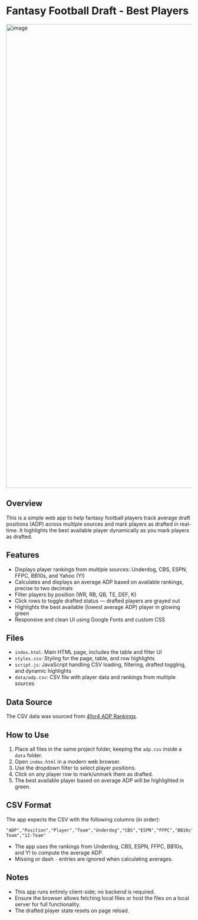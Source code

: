 # Fantasy Football Draft - Best Players
<img width="2527" height="1258" alt="image" src="https://github.com/user-attachments/assets/2864280e-c25e-4463-84f5-90d742aa50f2" />

## Overview

This is a simple web app to help fantasy football players track average draft positions (ADP) across multiple sources and mark players as drafted in real-time. It highlights the best available player dynamically as you mark players as drafted.

## Features

* Displays player rankings from multiple sources: Underdog, CBS, ESPN, FFPC, BB10s, and Yahoo (Y!)
* Calculates and displays an average ADP based on available rankings, precise to two decimals
* Filter players by position (WR, RB, QB, TE, DEF, K)
* Click rows to toggle drafted status — drafted players are grayed out
* Highlights the best available (lowest average ADP) player in glowing green
* Responsive and clean UI using Google Fonts and custom CSS

## Files

* `index.html`: Main HTML page, includes the table and filter UI
* `styles.css`: Styling for the page, table, and row highlights
* `script.js`: JavaScript handling CSV loading, filtering, drafted toggling, and dynamic highlights
* `data/adp.csv`: CSV file with player data and rankings from multiple sources

## Data Source

The CSV data was sourced from [4for4 ADP Rankings](https://www.4for4.com/adp?paging=0).

## How to Use

1. Place all files in the same project folder, keeping the `adp.csv` inside a `data` folder.
2. Open `index.html` in a modern web browser.
3. Use the dropdown filter to select player positions.
4. Click on any player row to mark/unmark them as drafted.
5. The best available player based on average ADP will be highlighted in green.

## CSV Format

The app expects the CSV with the following columns (in order):

```
"ADP","Position","Player","Team","Underdog","CBS","ESPN","FFPC","BB10s","NFL","Y!","10-Team","12-Team"
```

* The app uses the rankings from Underdog, CBS, ESPN, FFPC, BB10s, and Y! to compute the average ADP.
* Missing or dash `-` entries are ignored when calculating averages.

## Notes

* This app runs entirely client-side; no backend is required.
* Ensure the browser allows fetching local files or host the files on a local server for full functionality.
* The drafted player state resets on page reload.
